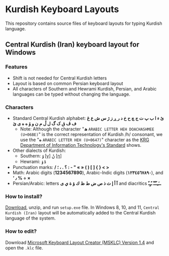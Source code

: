 # Kurdish Keyboard Layouts
This repository contains source files of keyboard layouts for typing Kurdish language. 

## Central Kurdish (Iran) keyboard layout for Windows
### Features
- Shift is not needed for Central Kurdish letters
- Layout is based on common Persian keyboard layout
- All characters of Southern and Hewrami Kurdish, Persian, and Arabic languages can be typed without changing the language.

### Characters
- Standard Central Kurdish alphabet: **ئ ء ا ب پ ت ج چ ح خ د ر ڕ ز ژ س ش ع غ ف ڤ ق ک گ ل ڵ م ن و ۆ ه ە ی ێ**
  - Note: Although the character "**ھ** `ARABIC LETTER HEH DOACHASHMEE (U+06BE)`" is the correct representation of Kurdish /h/ consonant,
  we use the "**ه** `ARABIC LETTER HEH (U+0647)`" character as the [KRG Department of Information Technology's Standard](http://unicode.ekrg.org/ku_unicodes.html) shows.
- Other dialects of Kurdish: 
  - Southern: **ۊ** [[y](https://en.wikipedia.org/wiki/Close_front_rounded_vowel)] **ݩ** [[ŋ](https://en.wikipedia.org/wiki/Voiced_velar_nasal)]
  - Hewrami: **ڎ ۉ**
- Punctuation marks: **/ ؟ . ، ؛ : - " « » ( ) [ ] { } < >**
- Math: Arabic digits (**1234567890**), Arabic-Indic digits (**١٢٣٤٥٦٧٨٩٠**), and **٫ ٬ % ÷  ×**
- Persian/Arabic: letters **آ أ إ ث ذ ص ض ط ظ ك ؤ ة ي ى** and diacritics **ــَـِـُـّـْ ـًـٍـٌ**

### How to install?
[Download](), unzip, and run `setup.exe` file. In Windows 8, 10, and 11, `Central Kurdish (Iran)` layout will be automatically added to the Central Kurdish language of the system. 

### How to edit?
Download [Microsoft Keyboard Layout Creator (MSKLC) Version 1.4](https://www.microsoft.com/en-us/download/details.aspx?id=102134) and open the `.klc` file.